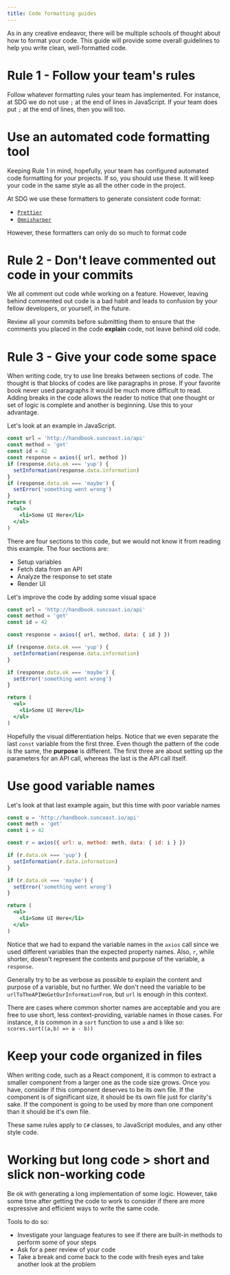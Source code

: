 ```yaml
---
title: Code formatting guides
---
```


As in any creative endeavor, there will be multiple schools of thought about how
to format your code. This guide will provide some overall guidelines to help you
write clean, well-formatted code.

# Rule 1 - Follow your team's rules

Follow whatever formatting rules your team has implemented. For instance, at SDG
we do not use `;` at the end of lines in JavaScript. If your team does put `;`
at the end of lines, then you will too.

# Use an automated code formatting tool

Keeping Rule 1 in mind, hopefully, your team has configured automated code
formatting for your projects. If so, you should use these. It will keep your
code in the same style as all the other code in the project.

At SDG we use these formatters to generate consistent code format:

- [`Prettier`](https://prettier.io/)
- [`Omnisharper`](https://www.omnisharp.net/)

However, these formatters can only do so much to format code

# Rule 2 - Don't leave commented out code in your commits

We all comment out code while working on a feature. However, leaving behind
commented out code is a bad habit and leads to confusion by your fellow
developers, or yourself, in the future.

Review all your commits before submitting them to ensure that the comments you
placed in the code **explain** code, not leave behind old code.

# Rule 3 - Give your code some space

When writing code, try to use line breaks between sections of code. The thought
is that blocks of codes are like paragraphs in prose. If your favorite book
never used paragraphs it would be much more difficult to read. Adding breaks in
the code allows the reader to notice that one thought or set of logic is
complete and another is beginning. Use this to your advantage.

Let's look at an example in JavaScript.

```jsx
const url = 'http://handbook.suncoast.io/api'
const method = 'get'
const id = 42
const response = axios({ url, method })
if (response.data.ok === 'yup') {
  setInformation(response.data.information)
}
if (response.data.ok === 'maybe') {
  setError('something went wrong')
}
return (
  <ul>
    <li>Some UI Here</li>
  </ul>
)
```

There are four sections to this code, but we would not know it from reading this
example. The four sections are:

- Setup variables
- Fetch data from an API
- Analyze the response to set state
- Render UI

Let's improve the code by adding some visual space

```jsx
const url = 'http://handbook.suncoast.io/api'
const method = 'get'
const id = 42

const response = axios({ url, method, data: { id } })

if (response.data.ok === 'yup') {
  setInformation(response.data.information)
}

if (response.data.ok === 'maybe') {
  setError('something went wrong')
}

return (
  <ul>
    <li>Some UI Here</li>
  </ul>
)
```

Hopefully the visual differentiation helps. Notice that we even separate the
last `const` variable from the first three. Even though the pattern of the code
is the same, the **purpose** is different. The first three are about setting up
the parameters for an API call, whereas the last is the API call itself.

# Use good variable names

Let's look at that last example again, but this time with poor variable names

```jsx
const u = 'http://handbook.suncoast.io/api'
const meth = 'get'
const i = 42

const r = axios({ url: u, method: meth, data: { id: i } })

if (r.data.ok === 'yup') {
  setInformation(r.data.information)
}

if (r.data.ok === 'maybe') {
  setError('something went wrong')
}

return (
  <ul>
    <li>Some UI Here</li>
  </ul>
)
```

Notice that we had to expand the variable names in the `axios` call since we
used different variables than the expected property names. Also, `r`, while
shorter, doesn't represent the contents and purpose of the variable, a
`response`.

Generally try to be as verbose as possible to explain the content and purpose of
a variable, but no further. We don't need the variable to be
`urlToTheAPIWeGetOurInformationFrom`, but `url` is enough in this context.

There are cases where common shorter names are acceptable and you are free to
use short, less context-providing, variable names in those cases. For instance,
it is common in a `sort` function to use `a` and `b` like so:
`scores.sort((a,b) => a - b))`

# Keep your code organized in files

When writing code, such as a React component, it is common to extract a smaller
component from a larger one as the code size grows. Once you have, consider if
this component deserves to be its own file. If the component is of significant
size, it should be its own file just for clarity's sake. If the component is
going to be used by more than one component than it should be it's own file.

These same rules apply to `C#` classes, to JavaScript modules, and any other
style code.

# Working but long code > short and slick non-working code

Be ok with generating a long implementation of some logic. However, take some
time after getting the code to work to consider if there are more expressive and
efficient ways to write the same code.

Tools to do so:

- Investigate your language features to see if there are built-in methods to
  perform some of your steps
- Ask for a peer review of your code
- Take a break and come back to the code with fresh eyes and take another look
  at the problem
